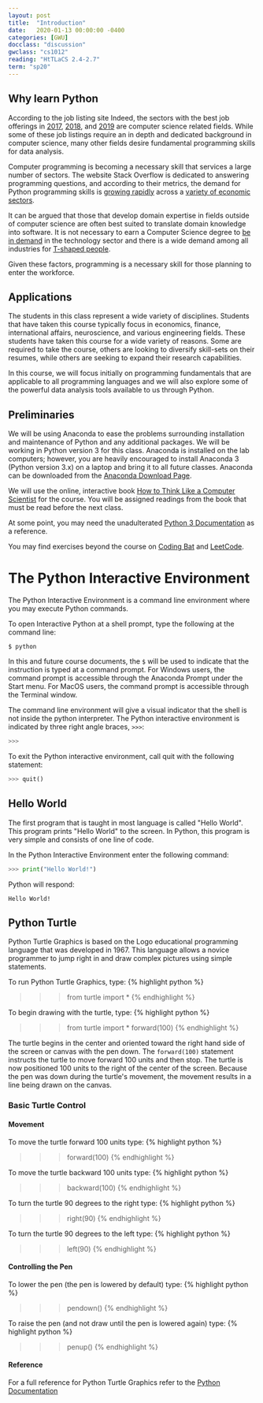 ```yaml
---
layout: post
title:  "Introduction"
date:   2020-01-13 00:00:00 -0400
categories: [GWU]
docclass: "discussion"
gwclass: "cs1012"
reading: "HtTLaCS 2.4-2.7"
term: "sp20"
---
```

<head>
  <link href="/css/syntax.css" rel="stylesheet">
</head>

## Why learn Python
According to the job listing site Indeed, the sectors with the best job offerings in [2017](http://blog.indeed.com/2017/03/21/best-jobs-united-states-2017/), [2018](http://blog.indeed.com/2018/03/15/best-jobs-united-states/), and [2019](http://blog.indeed.com/2019/03/14/best-jobs-2019/) are computer science related fields.  While some of these job listings require an in depth and dedicated background in computer science, many other fields desire fundamental programming skills for data analysis.

Computer programming is becoming a necessary skill that services a large number of sectors.  The website Stack Overflow is dedicated to answering programming questions, and according to their metrics, the demand for Python programming skills is [growing rapidly](https://stackoverflow.blog/2017/09/06/incredible-growth-python/) across a [variety of economic sectors](https://stackoverflow.blog/2017/09/14/python-growing-quickly/).


It can be argued that those that develop domain expertise in fields outside of computer science are often best suited to translate domain knowledge into software.  It is not necessary to earn a Computer Science degree to [be in demand](https://www.forbes.com/sites/georgeanders/2015/07/29/liberal-arts-degree-tech/#19e268c1745d) in the technology sector and there is a wide demand among all industries for [T-shaped people](https://collegeinfogeek.com/become-t-shaped-person/).

Given these factors, programming is a necessary skill for those planning to enter the workforce.

## Applications

The students in this class represent a wide variety of disciplines.  Students that have taken this course typically focus in economics, finance, international affairs, neuroscience, and various engineering fields.  These students have taken this course for a wide variety of reasons.  Some are required to take the course, others are looking to diversify skill-sets on their resumes, while others are seeking to expand their research capabilities.

In this course, we will focus initially on programming fundamentals that are applicable to all programming languages and we will also explore some of the powerful data analysis tools available to us through Python.

<!--
Let's begin by looking at some data science applications of programming using Python.

### Dow Jones Industrial Average

![DJIA History]({{ "/gwu/sp20/cs1012/assets/intro/djia-history.png" | absolute_url }})

[DJIA Data]({{ "/gwu/sp20/cs1012/assets/intro/djia-100.png" | absolute_url }})

[DJIA Data Source](https://www.idvbook.com/teaching-aid/data-sets/the-dow-jones-industrial-average-data-set/)

```python
import numpy as np
import matplotlib.pyplot as plt
from datetime import datetime

data = np.loadtxt('djia-100.txt', delimiter=',', skiprows=4)

data[:,0] += 19e6
idx = data.shape[0]//2
data[idx:,0] = np.where(data[idx:,0] < 19.20e6, data[idx:,0] + 1e6, data[idx:,0])

plt.plot(data[:,0]//1e4,data[:,1])
plt.title('Dow Jones Industrial Average ' + str(int(data[0,0]//1e4)) + '-' + str(int(data[-1,0]//1e4)))
plt.xlabel('Year')
plt.show()
```

### Magnetic Resonance Imaging


### Impacts of Climate Change
-->

## Preliminaries
We will be using Anaconda to ease the problems surrounding installation and maintenance of Python and any additional packages.  We will be working in Python version 3 for this class.  Anaconda is installed on the lab computers; however, you are heavily encouraged to install Anaconda 3 (Python version 3.x) on a laptop and bring it to all future classes.  Anaconda can be downloaded from the [Anaconda Download Page](https://www.anaconda.com/download/).

We will use the online, interactive book [How to Think Like a Computer Scientist](http://interactivepython.org/courselib/static/thinkcspy/index.html) for the course.  You will be assigned readings from the book that must be read before the next class.

At some point, you may need the unadulterated [Python 3 Documentation](https://docs.python.org/3/index.html) as a reference.

You may find exercises beyond the course on [Coding Bat](https://codingbat.com/python) and [LeetCode](https://leetcode.com/).

# The Python Interactive Environment
The Python Interactive Environment is a command line environment where you may execute Python commands.

To open Interactive Python at a shell prompt, type the following at the command line:
```
$ python
```
In this and future course documents, the `$` will be used to indicate that the instruction is typed at a command prompt.  For Windows users, the command prompt is accessible through the Anaconda Prompt under the Start menu.  For MacOS users, the command prompt is accessible through the Terminal window.

The command line environment will give a visual indicator that the shell is not inside the python interpreter.  The Python interactive environment is indicated by three right angle braces, `>>>`:
```Python
>>>
```

To exit the Python interactive environment, call quit with the following statement:
```Python
>>> quit()
```

## Hello World
The first program that is taught in most language is called "Hello World".  This program prints "Hello World" to the screen.  In Python, this program is very simple and consists of one line of code.

In the Python Interactive Environment enter the following command:
```Python
>>> print("Hello World!")
```

Python will respond:
```
Hello World!
```

## Python Turtle
Python Turtle Graphics is based on the Logo educational programming language that was developed in 1967.  This language allows a novice programmer to jump right in and draw complex pictures using simple statements.

To run Python Turtle Graphics, type:
{% highlight python %}
>>> from turtle import *
{% endhighlight %}

To begin drawing with the turtle, type:
{% highlight python %}
>>> from turtle import *
>>> forward(100)
{% endhighlight %}

The turtle begins in the center and oriented toward the right hand side of the screen or canvas with the pen down.  The `forward(100)` statement instructs the turtle to move forward 100 units and then stop.  The turtle is now positioned 100 units to the right of the center of the screen.  Because the pen was down during the turtle's movement, the movement results in a line being drawn on the canvas.

### Basic Turtle Control
#### Movement
To move the turtle forward 100 units type:
{% highlight python %}
>>> forward(100)
{% endhighlight %}

To move the turtle backward 100 units type:
{% highlight python %}
>>> backward(100)
{% endhighlight %}

To turn the turtle 90 degrees to the right type:
{% highlight python %}
>>> right(90)
{% endhighlight %}

To turn the turtle 90 degrees to the left type:
{% highlight python %}
>>> left(90)
{% endhighlight %}

#### Controlling the Pen
To lower the pen (the pen is lowered by default) type:
{% highlight python %}
>>> pendown()
{% endhighlight %}

To raise the pen (and not draw until the pen is lowered again) type:
{% highlight python %}
>>> penup()
{% endhighlight %}

#### Reference
For a full reference for Python Turtle Graphics refer to the [Python Documentation](https://docs.python.org/3/library/turtle.html#turtle-methods)
